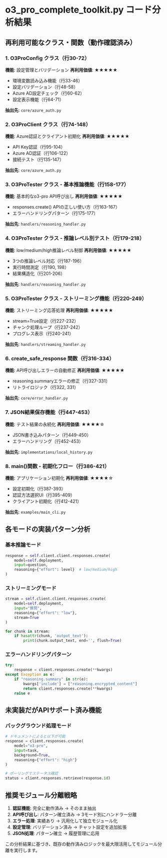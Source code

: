 # o3_pro_complete_toolkit.py コード分析結果

## 再利用可能なクラス・関数（動作確認済み）

### 1. O3ProConfig クラス（行30-72）
**機能**: 設定管理とバリデーション
**再利用価値**: ★★★★★
- 環境変数読み込み機能（行33-46）
- 設定バリデーション（行48-58）
- Azure AD設定チェック（行60-62）
- 設定表示機能（行64-71）

**抽出先**: `core/azure_auth.py`

### 2. O3ProClient クラス（行74-148）  
**機能**: Azure認証とクライアント初期化
**再利用価値**: ★★★★★
- API Key認証（行95-104）
- Azure AD認証（行106-122）
- 接続テスト（行135-147）

**抽出先**: `core/azure_auth.py`

### 3. O3ProTester クラス - 基本推論機能（行158-177）
**機能**: 基本的なo3-pro API呼び出し
**再利用価値**: ★★★★★
- responses.create() APIの正しい使い方（行163-167）
- エラーハンドリングパターン（行175-177）

**抽出先**: `handlers/reasoning_handler.py`

### 4. O3ProTester クラス - 推論レベル別テスト（行179-218）
**機能**: low/medium/high推論レベル制御
**再利用価値**: ★★★★★
- 3つの推論レベル対応（行187-196）
- 実行時間測定（行190, 198）
- 結果構造化（行201-206）

**抽出先**: `handlers/reasoning_handler.py`

### 5. O3ProTester クラス - ストリーミング機能（行220-249）
**機能**: ストリーミング応答処理
**再利用価値**: ★★★★★  
- stream=True設定（行227-232）
- チャンク処理ループ（行237-242）
- プログレス表示（行240-241）

**抽出先**: `handlers/streaming_handler.py`

### 6. create_safe_response 関数（行316-334）
**機能**: API呼び出しエラーの自動修正
**再利用価値**: ★★★★★
- reasoning.summaryエラーの修正（行327-331）
- リトライロジック（行322, 331）

**抽出先**: `core/error_handler.py`

### 7. JSON結果保存機能（行447-453）  
**機能**: テスト結果の永続化
**再利用価値**: ★★★★☆
- JSON書き込みパターン（行449-450）
- エラーハンドリング（行452-453）

**抽出先**: `implementations/local_history.py`

### 8. main()関数 - 初期化フロー（行386-421）
**機能**: アプリケーション初期化
**再利用価値**: ★★★★☆
- 設定初期化（行387-393）
- 認証方法選択UI（行395-409）  
- クライアント初期化（行412-421）

**抽出先**: `examples/main_cli.py`

## 各モードの実装パターン分析

### 基本推論モード
```python
response = self.client.client.responses.create(
    model=self.deployment,
    input=question,
    reasoning={"effort": level}  # low/medium/high
)
```

### ストリーミングモード  
```python
stream = self.client.client.responses.create(
    model=self.deployment,
    input="質問",
    reasoning={"effort": "low"},
    stream=True
)

for chunk in stream:
    if hasattr(chunk, 'output_text'):
        print(chunk.output_text, end='', flush=True)
```

### エラーハンドリングパターン
```python
try:
    response = client.responses.create(**kwargs)
except Exception as e:
    if "reasoning.summary" in str(e):
        kwargs['include'] = ["reasoning.encrypted_content"]
        return client.responses.create(**kwargs)
    raise e
```

## 未実装だがAPIサポート済み機能

### バックグラウンド処理モード
```python
# ドキュメントによると以下が可能
response = client.responses.create(
    model="o3-pro",
    input=task,
    background=True,
    reasoning={"effort": "high"}
)

# ポーリングでステータス確認
status = client.responses.retrieve(response.id)
```

## 推奨モジュール分離戦略

1. **認証機能**: 完全に動作済み → そのまま抽出
2. **API呼び出し**: パターン確立済み → 3モード別にハンドラー分離
3. **エラー処理**: 実績あり → 汎用化して独立モジュール化
4. **設定管理**: バリデーション済み → チャット設定を追加拡張
5. **JSON処理**: パターン確立 → 履歴管理に応用

この分析結果に基づき、既存の動作済みロジックを最大限活用してモジュール分離を実行します。